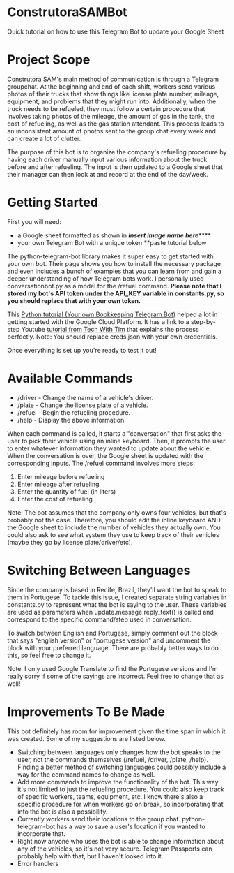 # ConstrutoraSAMBot
Quick tutorial on how to use this Telegram Bot to update your Google Sheet

# Project Scope
Construtora SAM's main method of communication is through a Telegram groupchat. At the beginning and end of each shift, workers send various photos of their trucks that show things like license plate number, mileage, equipment, and problems that they might run into. Additionally, when the truck needs to be refueled, they must follow a certain procedure that involves taking photos of the mileage, the amount of gas in the tank, the cost of refueling, as well as the gas station attendant. This process leads to an inconsistent amount of photos sent to the group chat every week and can create a lot of clutter.

The purpose of this bot is to organize the company's refueling procedure by having each driver manually input various information about the truck before and after refueling. The input is then updated to a Google sheet that their manager can then look at and record at the end of the day/week.

# Getting Started
First you will need:
- a Google sheet formatted as shown in *****insert image name here*********
- your own Telegram Bot with a unique token **paste tutorial below

The python-telegram-bot library makes it super easy to get started with your own bot. Their page shows you how to install the necessary package and even includes a bunch of examples that you can learn from and gain a deeper understanding of how Telegram bots work. I personally used conversationbot.py as a model for the /refuel command.
**Please note that I stored my bot's API token under the API_KEY variable in constants.py, so you should replace that with your own token.**

This [Python tutorial (Your own Bookkeeping Telegram Bot)](https://chatbotslife.com/your-own-bookkeeping-telegram-bot-with-python-561507fc6a02) helped a lot in getting started with the Google Cloud Platform. It has a link to a step-by-step Youtube [tutorial from Tech With Tim](https://www.youtube.com/watch?v=cnPlKLEGR7E) that explains the process perfectly.
Note: You should replace creds.json with your own credentials.

Once everything is set up you're ready to test it out!

# Available Commands
- /driver - Change the name of a vehicle's driver.
- /plate - Change the license plate of a vehicle.
- /refuel - Begin the refueling procedure.
- /help - Display the above information.

When each command is called, it starts a "conversation" that first asks the user to pick their vehicle using an inline keyboard. Then, it prompts the user to enter whatever information they wanted to update about the vehicle. When the conversation is over, the Google sheet is updated with the corresponding inputs. The /refuel command involves more steps:
1. Enter mileage before refueling
2. Enter mileage after refueling
3. Enter the quantity of fuel (in liters)
4. Enter the cost of refueling

Note: The bot assumes that the company only owns four vehicles, but that's probably not the case. Therefore, you should edit the inline keyboard AND the Google sheet to include the number of vehicles they actually own. You could also ask to see what system they use to keep track of their vehicles (maybe they go by license plate/driver/etc).

# Switching Between Languages
Since the company is based in Recife, Brazil, they'll want the bot to speak to them in Portugese. To tackle this issue, I created separate string variables in constants.py to represent what the bot is saying to the user. These variables are used as parameters when update.message.reply_text() is called and correspond to the specific command/step used in conversation.

To switch between English and Portugese, simply comment out the block that says "english version" or "portugese version" and uncomment the block with your preferred language. There are probably better ways to do this, so feel free to change it.

Note: I only used Google Translate to find the Portugese versions and I'm really sorry if some of the sayings are incorrect. Feel free to change that as well!

# Improvements To Be Made
This bot definitely has room for improvement given the time span in which it was created. Some of my suggestions are listed below.
- Switching between languages only changes how the bot speaks to the user, not the commands themselves (/refuel, /driver, /plate, /help). Finding a better method of switching languages could possibly include a way for the command names to change as well.
- Add more commands to improve the functionality of the bot. This way it's not limited to just the refueling procedure. You could also keep track of specific workers, teams, equipment, etc. I know there's also a specific procedure for when workers go on break, so incorporating that into the bot is also a possibility.
- Currently workers send their locations to the group chat. python-telegram-bot has a way to save a user's location if you wanted to incorporate that.
- Right now anyone who uses the bot is able to change information about any of the vehicles, so it's not very secure. Telegram Passports can probably help with that, but I haven't looked into it.
- Error handlers
